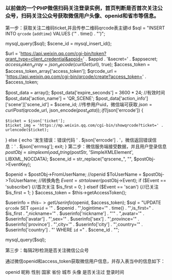 ### 以前做的一个PHP微信扫码关注登录实例，首页判断是否首次关注公众号，扫码关注公众号获取微信用户头像、openid和省市等信息。

第一步：获取关注二维码ticket,并且传参二维码qrcode表主键id
$sql = "INSERT INTO `qrcode` (`addtime`) VALUES ('" . time() . "')"; 
 
mysql_query($sql); 
$scene_id = mysql_insert_id(); 
 
$url = 'https://api.weixin.qq.com/cgi-bin/token?grant_type=client_credential&appid=' . $appid . '&secret=' . $appsecret; 
$access_token_array = json_decode(curlGet($url), true); 
$access_token = $access_token_array['access_token']; 
$qrcode_url = 'https://api.weixin.qq.com/cgi-bin/qrcode/create?access_token=' . $access_token; 
 
$post_data = array(); 
$post_data['expire_seconds'] = 3600 * 24; //有效时间 
$post_data['action_name'] = 'QR_SCENE'; 
$post_data['action_info']['scene']['scene_id'] = $scene_id; //传参用户uid，微信端可获取 
$json = curlPost($qrcode_url, json_encode($post_data)); 
if (!$json['errcode']) { 
 
    $ticket = $json['ticket']; 
    $ticket_img = 'https://mp.weixin.qq.com/cgi-bin/showqrcode?ticket=' . urlencode($ticket); 
} else { 
    echo '发生错误：错误代码 ' . $json['errcode'] . '，微信返回错误信息：' . $json['errmsg']; 
    exit; 
}
第二步：微信服务端接受数据，并且用户登录信息
$postObj = simplexml_load_string($postStr, 'SimpleXMLElement', LIBXML_NOCDATA); 
$scene_id = str_replace("qrscene_", "", $postObj->EventKey); 
 
$openid = $postObj->FromUserName; //openid 
$ToUserName = $postObj->ToUserName;  //转换角色 
$Event = strtolower($postObj->Event); 
if ($Event == 'subscribe') {//首次关注 
    $is_first = 0; 
} elseif ($Event == 'scan') {//已关注 
    $is_first = 1; 
} 
$access_token = $this->getAccessToken(); 
 
$userinfo = $this->getUserinfo($openid, $access_token); 
$sql = "UPDATE `qrcode` SET `openid` = '" . $openid . "',logintime='" . time() . "',is_first=" . $is_first . ",nickname='" . $userinfo['nickname'] . "'" 
        . ",avatar='" . $userinfo['avatar'] . "',sex='" . $userinfo['sex'] . "',province='" . $userinfo['province'] . "',city='" . $userinfo['city'] . "',country='" . $userinfo['country'] . "' WHERE `id` =" . $scene_id . ""; 
 
mysql_query($sql);


第三步：每隔2秒检测是否关注微信公众号
<script> 
    check_login(); 
    function check_login() { 
        $.post("check_login.php", {scene_id: <?php echo $scene_id; ?>}, function(data) { 
            var attention = '首次关注'; 
            if (data.is_first == 1) { 
                attention = '已关注过'; 
            } 
            if (data.openid != null) { 
                alert("扫码成功，openid为" + data.openid + "nickname:" + data.nickname); 
                location.reload(); 
 
            } else { 
                setTimeout("check_login()", 2000); 
            } 
        }, "json"); 
    } 
</script>
通过微信openid和access_token获取微信用户信息，并存入表当中的信息如下：
<tr> 
    <th>openid</th> 
    <th>昵称</th> 
    <th>性别</th> 
    <th>国家</th> 
    <th>省份</th> 
    <th>城市</th> 
    <th>头像</th> 
    <th>是否关注过</th> 
    <th>登录时间</th> 
</tr>
